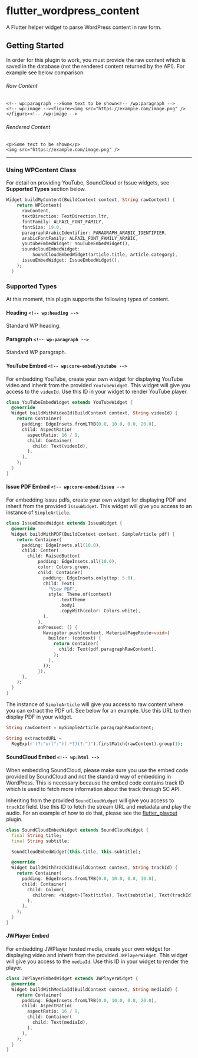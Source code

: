 # flutter_wordpress_content

A Flutter helper widget to parse WordPress content in raw form.

## Getting Started

In order for this plugin to work, you must provide the raw content which is saved
in the database (not the rendered content returned by the API). For example see below 
comparison:

###### Raw Content
```$xslt
<!-- wp:paragraph -->Some text to be shown<!-- /wp:paragraph -->
<!-- wp:image --><figure><img src="https://example.com/image.png" /></figure><!-- /wp:image -->
```
###### Rendered Content
```$xslt
<p>Some text to be shown</p>
<img src="https://example.com/image.png" />
```
---
### Using WPContent Class
For detail on providing YouTube, SoundCloud or Issue widgets, see __Supported Types__ section below.
```dart
Widget buildMyContent(BuildContext context, String rawContent) {
    return WPContent(
      rawContent,
      textDirection: TextDirection.ltr,
      fontFamily: ALFAZL_FONT_FAMILY,
      fontSize: 19.0,
      paragraphArabicIdentifier: PARAGRAPH_ARABIC_IDENTIFIER,
      arabicFontFamily: ALFAZL_FONT_FAMILY_ARABIC,
      youtubeEmbedWidget: YouTubeEmbedWidget(),
      soundcloudEmbedWidget:
          SoundCloudEmbedWidget(article.title, article.category),
      issuuEmbedWidget: IssueEmbedWidget(),
    );
  }
```
### Supported Types
At this moment, this plugin supports the following types of content.

#### Heading `<!-- wp:heading -->`
Standard WP heading.

#### Paragraph `<!-- wp:paragraph -->`
Standard WP paragraph.

#### YouTube Embed `<!-- wp:core-embed/youtube -->`
For embedding YouTube, create your own widget for displaying YouTube video and inherit
from the provided `YouTubeWidget`. This widget will give you access to the `videoId`. Use
this ID in your widget to render YouTube player.
```dart
class YouTubeEmbedWidget extends YouTubeWidget {
  @override
  Widget buildWithVideoId(BuildContext context, String videoId) {
    return Container(
      padding: EdgeInsets.fromLTRB(0.0, 10.0, 0.0, 20.0),
      child: AspectRatio(
        aspectRatio: 16 / 9,
        child: Container(
          child: Text(videoId),
        ),
      ),
    );
  }
}
```

#### Issue PDF Embed `<!-- wp:core-embed/issuu -->`
For embedding Issuu pdfs, create your own widget for displaying PDF and inherit
from the provided `IssuuWidget`. This widget will give you access to an instance of `SimpleArticle`.
```dart
class IssueEmbedWidget extends IssuuWidget {
  @override
  Widget buildWithPDF(BuildContext context, SimpleArticle pdf) {
    return Container(
      padding: EdgeInsets.all(10.0),
      child: Center(
        child: RaisedButton(
            padding: EdgeInsets.all(10.0),
            color: Colors.green,
            child: Container(
              padding: EdgeInsets.only(top: 5.0),
              child: Text(
                "View PDF",
                style: Theme.of(context)
                    .textTheme
                    .body1
                    .copyWith(color: Colors.white),
              ),
            ),
            onPressed: () {
              Navigator.push(context, MaterialPageRoute<void>(
                builder: (context) {
                  return Container(
                    child: Text(pdf.paragraphRawContent),
                  );
                },
              ));
            }),
      ),
    );
  }
}

```
The instance of `SimpleArticle` will give you access to raw content where you can extract
the PDF url. See below for an example. Use this URL to then display PDF in your widget.
```dart
String rawContent = mySimpleArticle.paragraphRawContent;

String extractedURL =
  RegExp(r'(?:"url":")(.*?)(?:")').firstMatch(rawContent).group(1);
```

#### SoundCloud Embed `<!-- wp:html -->`
When embedding SoundCloud, please make sure you use the embed code provided by
SoundCloud and not the standard way of embedding in WordPress. This is necessary
because the embed code contains track ID which is used to fetch more information
about the track through SC API.

Inheriting from the provided `SoundCloudWidget` will give you access to `trackId` field.
Use this ID to fetch the stream URL and metadata and play the audio. For an example of
how to do that, please see the [flutter_playout](https://pub.dev/packages/flutter_playout) plugin.
```dart
class SoundCloudEmbedWidget extends SoundCloudWidget {
  final String title;
  final String subtitle;

  SoundCloudEmbedWidget(this.title, this.subtitle);

  @override
  Widget buildWithTrackId(BuildContext context, String trackId) {
    return Container(
      padding: EdgeInsets.fromLTRB(0.0, 10.0, 0.0, 30.0),
      child: Container(
        child: Column(
          children: <Widget>[Text(title), Text(subtitle), Text(trackId)],
        ),
      ),
    );
  }
}
```

#### JWPlayer Embed
For embedding JWPlayer hosted media, create your own widget for displaying video and inherit
from the provided `JWPlayerWidget`. This widget will give you access to the `mediaId`. Use
this ID in your widget to render the player.
```dart
class JWPlayerEmbedWidget extends JWPlayerWidget {
  @override
  Widget buildWithMediaId(BuildContext context, String mediaId) {
    return Container(
      padding: EdgeInsets.fromLTRB(0.0, 10.0, 0.0, 20.0),
      child: AspectRatio(
        aspectRatio: 16 / 9,
        child: Container(
          child: Text(mediaId),
        ),
      ),
    );
  }
}
```